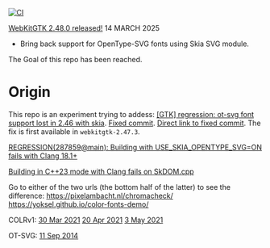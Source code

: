 [![CI](https://github.com/HinTak/webkitgtk-mod-CI/actions/workflows/ci.yml/badge.svg)](https://github.com/HinTak/webkitgtk-mod-CI/actions/workflows/ci.yml)

[WebKitGTK 2.48.0 released!](https://webkitgtk.org/2025/03/14/webkitgtk2.48.0-released.html) 14 MARCH 2025

- Bring back support for OpenType-SVG fonts using Skia SVG module.

The Goal of this repo has been reached.

# Origin

This repo is an experiment trying to addess:
[[GTK] regression: ot-svg font support lost in 2.46 with skia](https://bugs.webkit.org/show_bug.cgi?id=283246).
[Fixed commit](https://commits.webkit.org/287859@main).
[Direct link to fixed commit](https://github.com/WebKit/WebKit/commit/7bf0c3997b61bfa7e3410d5452fd23d82b7570ab).
The fix is first available in `webkitgtk-2.47.3`.

[REGRESSION(287859@main): Building with USE_SKIA_OPENTYPE_SVG=ON fails with Clang 18.1+](https://bugs.webkit.org/show_bug.cgi?id=284779)

[Building in C++23 mode with Clang fails on SkDOM.cpp](https://issues.skia.org/384605093)

Go to either of the two urls (the bottom half of the latter) to see the difference:
https://pixelambacht.nl/chromacheck/
https://yoksel.github.io/color-fonts-demo/


COLRv1:
[30 Mar 2021](https://lists.webkit.org/pipermail/webkit-dev/2021-March/031765.html)
[20 Apr 2021](https://lists.webkit.org/pipermail/webkit-dev/2021-April/031789.html)
[3 May 2021](https://lists.webkit.org/pipermail/webkit-dev/2021-May/031839.html)

OT-SVG:
[11 Sep 2014](https://lists.webkit.org/pipermail/webkit-dev/2014-September/026848.html)
